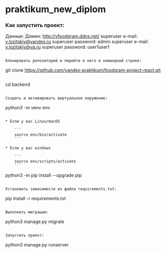 # praktikum_new_diplom
### Как запустить проект:
Данные:
Домен: http://vfoodgram.ddns.net/
superuser e-mail: v.lozitskiy@yandex.ru
superuser password: admin
superuser e-mail: v.lozitskiy@ya.ru
superuser password: user1user1

```

Клонировать репозиторий и перейти в него в командной строке:

```
git clone https://github.com/yandex-praktikum/foodgram-project-react.git
```

```
cd backend
```

Cоздать и активировать виртуальное окружение:

```
python3 -m venv env
```

* Если у вас Linux/macOS

    ```
    source env/bin/activate
    ```

* Если у вас windows

    ```
    source env/scripts/activate
    ```

```
python3 -m pip install --upgrade pip
```

Установить зависимости из файла requirements.txt:

```
pip install -r requirements.txt
```

Выполнить миграции:

```
python3 manage.py migrate
```

Запустить проект:

```
python3 manage.py runserver
```
